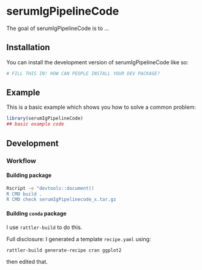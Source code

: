 
# serumIgPipelineCode

<!-- badges: start -->
<!-- badges: end -->

The goal of serumIgPipelineCode is to ...

## Installation

You can install the development version of serumIgPipelineCode like so:

``` r
# FILL THIS IN! HOW CAN PEOPLE INSTALL YOUR DEV PACKAGE?
```

## Example

This is a basic example which shows you how to solve a common problem:

``` r
library(serumIgPipelineCode)
## basic example code
```

## Development

### Workflow

#### Building package

```sh
Rscript -e "devtools::document()
R CMD build .
R CMD check serumIgPipelinecode_x.tar.gz
```

#### Building `conda` package

I use `rattler-build` to do this.

Full disclosure: I generated a template `recipe.yaml` using: 
```sh
rattler-build generate-recipe cran ggplot2
```
then edited that.

```sh

```

